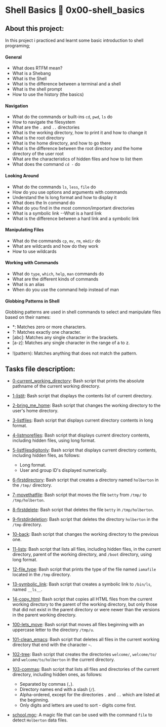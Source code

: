 # Shell Basics :page_with_curl: 0x00-shell_basics
## About this project:
In this project i practiced and learnt some basic introduction to shell programing;
#### General
- What does RTFM mean?
- What is a Shebang
- What is the Shell
- What is the difference between a terminal and a shell
- What is the shell prompt
- How to use the history (the basics)
#### Navigation
- What do the commands or built-ins `cd`, `pwd`, `ls` do
- How to navigate the filesystem
- What are the `.` and `..` directories
- What is the working directory, how to print it and how to change it
- What is the root directory
- What is the home directory, and how to go there
- What is the difference between the root directory and the home directory of the user root
- What are the characteristics of hidden files and how to list them
- What does the command `cd -` do
#### Looking Around
- What do the commands `ls`, `less`, `file` do
- How do you use options and arguments with commands
- Understand the ls long format and how to display it
- What does the ln command do
- What do you find in the most common/important directories
- What is a symbolic link
--What is a hard link
- What is the difference between a hard link and a symbolic link
#### Manipulating Files
- What do the commands `cp`, `mv`, `rm`, `mkdir` do
- What are wildcards and how do they work
- How to use wildcards
#### Working with Commands
- What do `type`, `which`, `help`, `man` commands do
- What are the different kinds of commands
- What is an alias
- When do you use the command help instead of man
#### Globbing Patterns in Shell
Globbing patterns are used in shell commands to select and manipulate files based on their names:
- *: Matches zero or more characters.
- ?: Matches exactly one character.
- [abc]: Matches any single character in the brackets.
- [a-z]: Matches any single character in the range of a to z.
- [^abc]: Matches any single character NOT in the brackets.
- !(pattern): Matches anything that does not match the pattern.

## Tasks file description:
  * [0-current_working_directory](./0-current_working_directory): Bash script that
  prints the absolute pathname of the current working directory.

  * [1-listit](./1-listit): Bash script that displays the contents list of current directory.

  * [2-bring_me_home](./2-bring_me_home): Bash script that changes the working directory to the
  user's home directory.

  * [3-listfiles](./3-listfiles): Bash script that displays current directory contents in
  long format.

  * [4-listmorefiles](./4-listmorefiles): Bash script that displays current directory contents,
  including hidden files, using long format.

  * [5-listfilesdigitonly](./5-listfilesdigitonly): Bash script that displays current directory
  contents, including hidden files, as follows:
    * Long format.
    * User and group ID's displayed numerically.
    
  * [6-firstdirectory](./6-firstdirectory): Bash script that creates a directory named `holberton`
  in the `/tmp/` directory.

  * [7-movethatfile](./7-movethatfile): Bash script that moves the file `betty` from `/tmp/` to
  `/tmp/holberton`.
  
  * [8-firstdelete](./8-firstdelete): Bash script that deletes the file `betty` in `/tmp/holberton`.

  * [9-firstdirdeletion](./9-firstdirdeletion): Bash script that deletes the directory `holberton`
  in the `/tmp` directory.

  * [10-back](./10-back): Bash script that changes the working directory to the previous one.

  * [11-lists](./11-lists): Bash script that lists all files, including hidden files, in the
  current directory, parent of the working directory, and `/boot` directory, using long format.

  * [12-file_type](./12-file_type): Bash script that prints the type of the file named
  `iamafile` located in the `/tmp` directory.

  * [13-symbolic_link](./13-symbolic_link): Bash script that creates a symbolic link to `/bin/ls`,
  named `__ls__`.

  * [14-copy_html](./14-copy_html): Bash script that copies all HTML files from the current
  working directory to the parent of the working directory, but only those that
  did not exist in the parent directory or were newer than the versions in the parent working directory.

  * [100-lets_move](./100-lets_move): Bash script that moves all files beginning with an uppercase
  letter to the directory `/tmp/u`.

  * [101-clean_emacs](./101-clean_emacs): Bash script that deletes all files in the current working
  directory that end with the character `~`.

  * [102-tree](./102-tree): Bash script that creates the directories `welcome/`,
  `welcome/to/` and `welcome/to/holberton` in the current directory.

  * [103-commas](./103-commas): Bash script that lists all files and directories of the current
  directory, including hidden ones, as follows:
    * Separated by commas (`,`).
    * Directory names end with a slash (`/`).
    * Alpha-ordered, except for the directories `.` and `..` which are listed at the beginning.
    * Only digits and letters are used to sort - digits come first.

  * [school.mgc](./school.mgc): A magic file that can be used with the command `file` to
  detect `Holberton` data files.
